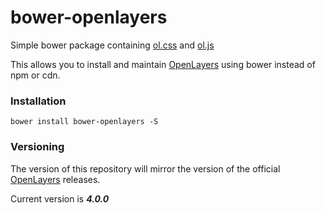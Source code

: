 # bower-openlayers
Simple bower package containing [ol.css](http://openlayers.org/en/v4.0.0/css/ol.css) and [ol.js](http://openlayers.org/en/v4.0.0/build/ol.js)

This allows you to install and maintain [OpenLayers](http://openlayers.org/) using bower instead of npm or cdn.

### Installation
`bower install bower-openlayers -S`

### Versioning
The version of this repository will mirror the version of the official [OpenLayers](http://openlayers.org/) releases.

Current version is ***4.0.0***
